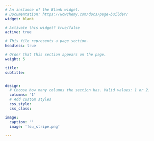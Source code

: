 ```yaml
---
# An instance of the Blank widget.
# Documentation: https://wowchemy.com/docs/page-builder/
widget: blank

# Activate this widget? true/false
active: true

# This file represents a page section.
headless: true

# Order that this section appears on the page.
weight: 5

title:
subtitle:


design:
  # Choose how many columns the section has. Valid values: 1 or 2.
  columns: '1'
  # Add custom styles
  css_style:
  css_class:

image:
  caption: ''
  image: 'fsu_stripe.png'

---
```

